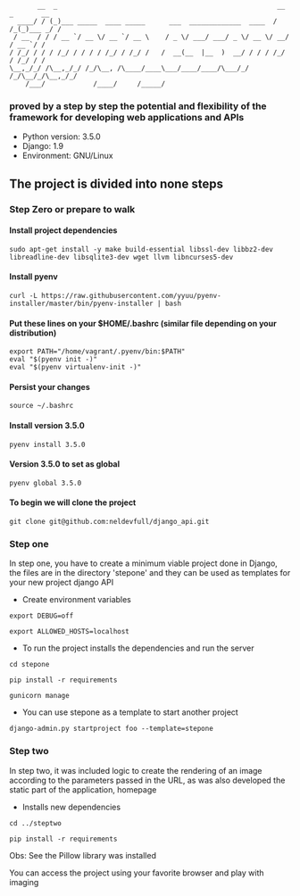 ```shell
       __  _                                                       __  _       __
  ____/ / (_)___ _____  ____ _____      ___  _____________  ____  / /_(_)___ _/ /
 / __  / / / __ `/ __ \/ __ `/ __ \    / _ \/ ___/ ___/ _ \/ __ \/ __/ / __ `/ /
/ /_/ / / / /_/ / / / / /_/ / /_/ /   /  __(__  |__  )  __/ / / / /_/ / /_/ / /
\__,_/_/ /\__,_/_/ /_/\__, /\____/____\___/____/____/\___/_/ /_/\__/_/\__,_/_/
    /___/            /____/     /_____/

```
### proved by a step by step the potential and flexibility of the framework for developing web applications and APIs

* Python version: 3.5.0
* Django: 1.9
* Environment: GNU/Linux

## The project is divided into none steps

### Step Zero or prepare to walk

#### Install project dependencies
```shell
sudo apt-get install -y make build-essential libssl-dev libbz2-dev libreadline-dev libsqlite3-dev wget llvm libncurses5-dev
```

#### Install pyenv
```shell
curl -L https://raw.githubusercontent.com/yyuu/pyenv-installer/master/bin/pyenv-installer | bash
```

#### Put these lines on your $HOME/.bashrc (similar file depending on your distribution)
```shell
export PATH="/home/vagrant/.pyenv/bin:$PATH"
eval "$(pyenv init -)"
eval "$(pyenv virtualenv-init -)"
```

#### Persist your changes
```shell
source ~/.bashrc
```
#### Install version 3.5.0
```shell
pyenv install 3.5.0
```
#### Version 3.5.0 to set as global
```shell
pyenv global 3.5.0
```

#### To begin we will clone the project
```shell
git clone git@github.com:neldevfull/django_api.git
```

### Step one
In step one, you have to create a minimum viable project done in Django, the files are in the directory 'stepone' and they can be used as templates for your new project django API

* Create environment variables

```shell
export DEBUG=off
```

```shell
export ALLOWED_HOSTS=localhost
```

* To run the project installs the dependencies and run the server

```shell
cd stepone
```
```shell
pip install -r requirements
```
```shell
gunicorn manage
```

* You can use stepone as a template to start another project

```shell
django-admin.py startproject foo --template=stepone
```

### Step two
In step two, it was included logic to create the rendering of an image according to the parameters passed in the URL, as was also developed the static part of the application, homepage

* Installs new dependencies

```shell
cd ../steptwo
```
```shell
pip install -r requirements
```
Obs: See the Pillow library was installed

You can access the project using your favorite browser and play with imaging